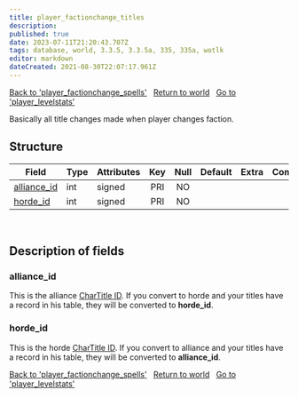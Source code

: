 ```yaml
---
title: player_factionchange_titles
description:
published: true
date: 2023-07-11T21:20:43.707Z
tags: database, world, 3.3.5, 3.3.5a, 335, 335a, wotlk
editor: markdown
dateCreated: 2021-08-30T22:07:17.961Z
---
```


<a href="https://trinitycore.info/en/database/335/world/player_factionchange_spells" class="mt-5 v-btn v-btn--depressed v-btn--flat v-btn--outlined theme--light v-size--default darkblue--text text--lighten-3"><span class="v-btn__content"><i aria-hidden="true" class="v-icon notranslate v-icon--left mdi mdi-arrow-left theme--light"></i><span>Back to 'player_factionchange_spells'</span></span></a>&nbsp;&nbsp;&nbsp;<a href="https://trinitycore.info/en/database/335/world/home" class="mt-5 v-btn v-btn--depressed v-btn--flat v-btn--outlined theme--light v-size--default darkblue--text text--lighten-3"><span class="v-btn__content"><i aria-hidden="true" class="v-icon notranslate v-icon--left mdi mdi-home-outline theme--light"></i><span>Return to world</span></span></a>&nbsp;&nbsp;&nbsp;<a href="https://trinitycore.info/en/database/335/world/player_levelstats" class="mt-5 v-btn v-btn--depressed v-btn--flat v-btn--outlined theme--light v-size--default darkblue--text text--lighten-3"><span class="v-btn__content"><span>Go to 'player_levelstats'</span><i aria-hidden="true" class="v-icon notranslate v-icon--right mdi mdi-arrow-right theme--light"></i></span></a>

Basically all title changes made when player changes faction.

## Structure

| Field | Type | Attributes | Key | Null | Default | Extra | Comment |
| --- | --- | --- | :---: | :---: | --- | --- | --- |
| [alliance_id](#alliance_id) | int | signed | PRI | NO |  |  |  |
| [horde_id](#horde_id) | int | signed | PRI | NO |  |  |  |
&nbsp;
## Description of fields

### alliance_id
This is the alliance [CharTitle ID](/files/DBC/335/chartitles#id). If you convert to horde and your titles have a record in his table, they will be converted to **horde_id**.
&nbsp;

### horde_id
This is the horde [CharTitle ID](/files/DBC/335/chartitles#id). If you convert to alliance and your titles have a record in his table, they will be converted to **alliance_id**.
&nbsp;

<a href="https://trinitycore.info/en/database/335/world/player_factionchange_spells" class="mt-5 v-btn v-btn--depressed v-btn--flat v-btn--outlined theme--light v-size--default darkblue--text text--lighten-3"><span class="v-btn__content"><i aria-hidden="true" class="v-icon notranslate v-icon--left mdi mdi-arrow-left theme--light"></i><span>Back to 'player_factionchange_spells'</span></span></a>&nbsp;&nbsp;&nbsp;<a href="https://trinitycore.info/en/database/335/world/home" class="mt-5 v-btn v-btn--depressed v-btn--flat v-btn--outlined theme--light v-size--default darkblue--text text--lighten-3"><span class="v-btn__content"><i aria-hidden="true" class="v-icon notranslate v-icon--left mdi mdi-home-outline theme--light"></i><span>Return to world</span></span></a>&nbsp;&nbsp;&nbsp;<a href="https://trinitycore.info/en/database/335/world/player_levelstats" class="mt-5 v-btn v-btn--depressed v-btn--flat v-btn--outlined theme--light v-size--default darkblue--text text--lighten-3"><span class="v-btn__content"><span>Go to 'player_levelstats'</span><i aria-hidden="true" class="v-icon notranslate v-icon--right mdi mdi-arrow-right theme--light"></i></span></a>
